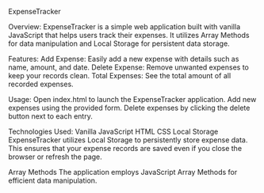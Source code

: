 ExpenseTracker

Overview:
ExpenseTracker is a simple web application built with vanilla JavaScript that helps users track their expenses. It utilizes Array Methods for data manipulation and Local Storage for persistent data storage.

Features:
Add Expense: Easily add a new expense with details such as name, amount, and date.
Delete Expense: Remove unwanted expenses to keep your records clean.
Total Expenses: See the total amount of all recorded expenses.

Usage:
Open index.html to launch the ExpenseTracker application.
Add new expenses using the provided form.
Delete expenses by clicking the delete button next to each entry.

Technologies Used:
Vanilla JavaScript
HTML
CSS
Local Storage
ExpenseTracker utilizes Local Storage to persistently store expense data. This ensures that your expense records are saved even if you close the browser or refresh the page.

Array Methods
The application employs JavaScript Array Methods for efficient data manipulation.
